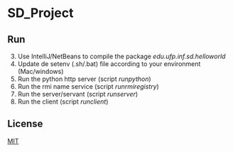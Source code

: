 # SD_Project

## Run
3. Use IntelliJ/NetBeans to compile the package *edu.ufp.inf.sd.helloworld*
5. Update de setenv (.sh/.bat) file according to your environment (Mac/windows)
6. Run the python http server (script *runpython*)
7. Run the rmi name service (script *runrmiregistry*)
6. Run the server/servant (script *runserver*)
7. Run the client (script *runclient*)

## License
[MIT](https://choosealicense.com/licenses/mit/)